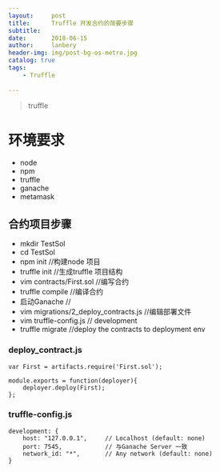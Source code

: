 ```yaml
---
layout:     post
title:      Truffle 开发合约的简要步骤
subtitle:   
date:       2018-06-15
author:     lanbery
header-img: img/post-bg-os-metro.jpg
catalog: true
tags:
    - Truffle
    
---
```


> truffle

# 环境要求
  * node 
  * npm
  * truffle
  * ganache
  * metamask

## 合约项目步骤


  - mkdir TestSol
  - cd TestSol
  - npm init 								//构建node 项目 
  - truffle init  							//生成truffle 项目结构
  - vim contracts/First.sol 				//编写合约
  - truffle compile							//编译合约
  - 启动Ganache 								// 
  - vim migrations/2_deploy_contracts.js  	//编辑部署文件
  - vim truffle-config.js 					// development
  - truffle migrate							//deploy the contracts to deployment env


### deploy_contract.js

	var First = artifacts.require('First.sol');

	module.exports = function(deployer){
		deployer.deploy(First);
	};  

### truffle-config.js 

	development: {
		host: "127.0.0.1",     // Localhost (default: none)
		port: 7545,            // 与Ganache Server 一致
		network_id: "*",       // Any network (default: none)
	}
